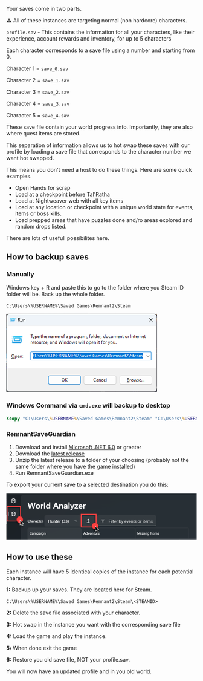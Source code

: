 Your saves come in two parts.

⚠️ All of these instances are targeting normal (non hardcore) characters.

`profile.sav` - This contains the information for all your characters, like their experience, account rewards and inventory, for up to 5 characters

Each character corresponds to a save file using a number and starting from 0.

Character 1 = `save_0.sav`

Character 2 = `save_1.sav`

Character 3 = `save_2.sav`

Character 4 = `save_3.sav`

Character 5 = `save_4.sav`

These save file contain your world progress info. Importantly, they are also where quest items are stored.

This separation of information allows us to hot swap these saves with our profile by loading a save file that corresponds to the character number we want hot swapped.

This means you don't need a host to do these things. Here are some quick examples.

- Open Hands for scrap
- Load at a checkpoint before Tal'Ratha
- Load at Nightweaver web with all key items
- Load at any location or checkpoint with a unique world state for events, items or boss kills.
- Load prepped areas that have puzzles done and/ro areas explored and random drops listed.

There are lots of usefull possibilites here.

## How to backup saves

### Manually

Windows key + R and paste this to go to the folder where you Steam ID folder will be. Back up the whole folder.

```
C:\Users\%USERNAME%\Saved Games\Remnant2\Steam
```

![](info/windows-run.png)

### Windows Command via `cmd.exe` will backup to desktop

```cmd
Xcopy "C:\Users\%USERNAME%\Saved Games\Remnant2\Steam" "C:\Users\%USERNAME%\Desktop\Remnant 2\Steam\" /v /y /i /s
```

### RemnantSaveGuardian

1. Download and install [Microsoft .NET 6.0](https://dotnet.microsoft.com/en-us/download) or greater
2. Download the [latest release](https://github.com/Razzmatazzz/RemnantSaveGuardian/releases/latest/download/RemnantSaveGuardian.zip)
3. Unzip the latest release to a folder of your choosing (probably not the same folder where you have the game installed)
4. Run RemnantSaveGuardian.exe

To export your current save to a selected destination you do this:

![](info/rsg-export.png)

## How to use these

Each instance will have 5 identical copies of the instance for each potential character.

**1:** Backup up your saves. They are located here for Steam.

```
C:\Users\%USERNAME%\Saved Games\Remnant2\Steam\<STEAMID>
```

**2:** Delete the save file associated with your character.

**3:** Hot swap in the instance you want with the corresponding save file

**4:** Load the game and play the instance.

**5:** When done exit the game

**6:** Restore you old save file, NOT your profile.sav.

You will now have an updated profile and in you old world.
